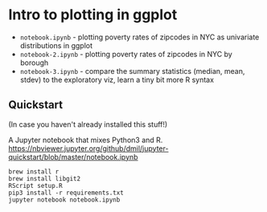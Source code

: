 # Intro to plotting in ggplot

- `notebook.ipynb` - plotting poverty rates of zipcodes in NYC as univariate distributions in ggplot
- `notebook-2.ipynb` - plotting poverty rates of zipcodes in NYC by borough
- `notebook-3.ipynb` - compare the summary statistics (median, mean, stdev) to the exploratory viz, learn a tiny bit more R syntax

## Quickstart
(In case you haven't already installed this stuff!)

A Jupyter notebook that mixes Python3 and R.
https://nbviewer.jupyter.org/github/dmil/jupyter-quickstart/blob/master/notebook.ipynb

```
brew install r
brew install libgit2
RScript setup.R
pip3 install -r requirements.txt
jupyter notebook notebook.ipynb
```
